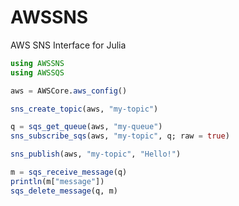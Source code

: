 # AWSSNS

AWS SNS Interface for Julia

```julia
using AWSSNS
using AWSSQS

aws = AWSCore.aws_config()

sns_create_topic(aws, "my-topic")

q = sqs_get_queue(aws, "my-queue")
sns_subscribe_sqs(aws, "my-topic", q; raw = true)

sns_publish(aws, "my-topic", "Hello!")

m = sqs_receive_message(q)
println(m["message"])
sqs_delete_message(q, m)
```
